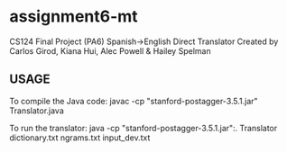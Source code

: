 # assignment6-mt
CS124 Final Project (PA6) Spanish->English Direct Translator
Created by Carlos Girod, Kiana Hui, Alec Powell & Hailey Spelman

USAGE
------------------
To compile the Java code:
javac -cp "stanford-postagger-3.5.1.jar" Translator.java

To run the translator:
java -cp "stanford-postagger-3.5.1.jar":. Translator dictionary.txt ngrams.txt input_dev.txt 

